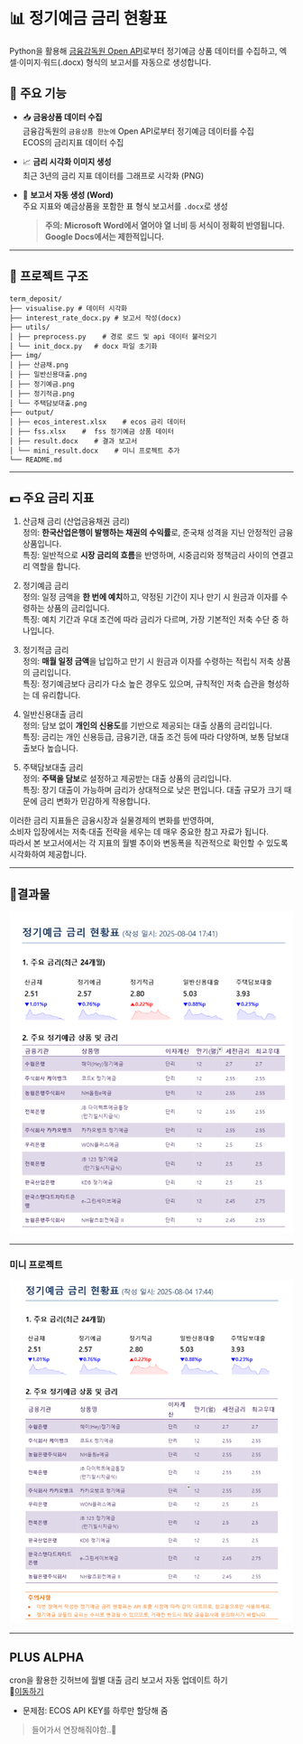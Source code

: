 # 📊 정기예금 금리 현황표

Python을 활용해 [금융감독원 Open API](http://finlife.fss.or.kr/)로부터 정기예금 상품 데이터를 수집하고, 엑셀·이미지·워드(.docx) 형식의 보고서를 자동으로 생성합니다.

## 🔧 주요 기능

- 📥 **금융상품 데이터 수집**  
  금융감독원의 `금융상품 한눈에` Open API로부터 정기예금 데이터를 수집  
  ECOS의 금리지표 데이터 수집

- 📈 **금리 시각화 이미지 생성**  
  최근 3년의 금리 지표 데이터를 그래프로 시각화 (PNG)

- 📄 **보고서 자동 생성 (Word)**  
  주요 지표와 예금상품을 포함한 표 형식 보고서를 `.docx`로 생성  
  > **주의: Microsoft Word에서 열어야 열 너비 등 서식이 정확히 반영됩니다. Google Docs에서는 제한적입니다.**

---

## 📁 프로젝트 구조
```
term_deposit/
├── visualise.py # 데이터 시각화
├── interest_rate_docx.py # 보고서 작성(docx)
├── utils/
│ ├── preprocess.py    # 경로 로드 및 api 데이터 불러오기
│ └── init_docx.py   # docx 파일 초기화
├── img/
│ ├── 산금채.png
│ ├── 일반신용대출.png
│ ├── 정기예금.png
│ ├── 정기적금.png
│ └── 주택담보대출.png
├── output/
│ ├── ecos_interest.xlsx    # ecos 금리 데이터
│ ├── fss.xlsx    #  fss 정기예금 상품 데이터
│ ├── result.docx    # 결과 보고서
│ └── mini_result.docx    # 미니 프로젝트 추가    
└── README.md
```

---
## 💵 주요 금리 지표

1. 산금채 금리 (산업금융채권 금리)  
정의: **한국산업은행이 발행하는 채권의 수익률**로, 준국채 성격을 지닌 안정적인 금융상품입니다.  
특징: 일반적으로 **시장 금리의 흐름**을 반영하며, 시중금리와 정책금리 사이의 연결고리 역할을 합니다.  

2. 정기예금 금리  
정의: 일정 금액을 **한 번에 예치**하고, 약정된 기간이 지나 만기 시 원금과 이자를 수령하는 상품의 금리입니다.  
특징: 예치 기간과 우대 조건에 따라 금리가 다르며, 가장 기본적인 저축 수단 중 하나입니다.  

3. 정기적금 금리  
정의: **매월 일정 금액**을 납입하고 만기 시 원금과 이자를 수령하는 적립식 저축 상품의 금리입니다.  
특징: 정기예금보다 금리가 다소 높은 경우도 있으며, 규칙적인 저축 습관을 형성하는 데 유리합니다.  

4. 일반신용대출 금리  
정의: 담보 없이 **개인의 신용도**를 기반으로 제공되는 대출 상품의 금리입니다.  
특징: 금리는 개인 신용등급, 금융기관, 대출 조건 등에 따라 다양하며, 보통 담보대출보다 높습니다.  

5. 주택담보대출 금리  
정의: **주택을 담보**로 설정하고 제공받는 대출 상품의 금리입니다.  
특징: 장기 대출이 가능하며 금리가 상대적으로 낮은 편입니다. 대출 규모가 크기 때문에 금리 변화가 민감하게 작용합니다.  

이러한 금리 지표들은 금융시장과 실물경제의 변화를 반영하며,  
소비자 입장에서는 저축·대출 전략을 세우는 데 매우 중요한 참고 자료가 됩니다.  
따라서 본 보고서에서는 각 지표의 월별 추이와 변동폭을 직관적으로 확인할 수 있도록 시각화하여 제공합니다.

---

## 📑결과물
![보고서 스크린샷](img/result_docx.png)

---
### 미니 프로젝트
![미니프로젝트 스크린샷](img/result_mini.png)

---
## PLUS ALPHA
cron을 활용한 깃허브에 월별 대출 금리 보고서 자동 업데이트 하기  
🐾[이동하기](https://github.com/beening01/loan)
- 문제점: ECOS API KEY를 하루만 할당해 줌  
> 들어가서 연장해줘야함..🥲